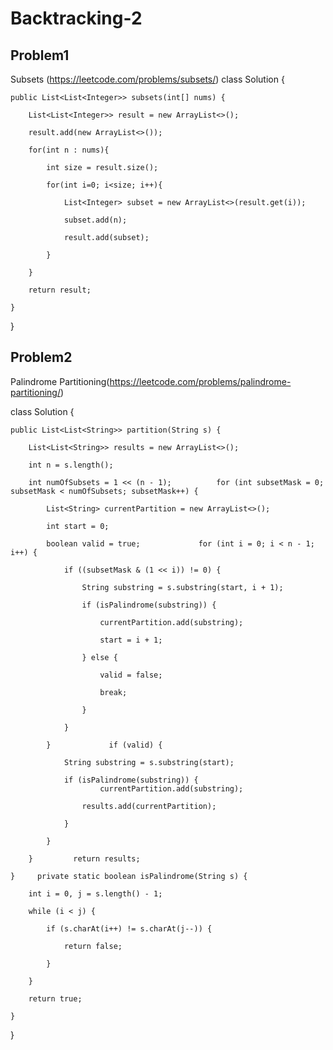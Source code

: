 # Backtracking-2

## Problem1 
Subsets (https://leetcode.com/problems/subsets/)
class Solution {

    public List<List<Integer>> subsets(int[] nums) {

        List<List<Integer>> result = new ArrayList<>();

        result.add(new ArrayList<>());

        for(int n : nums){

            int size = result.size();

            for(int i=0; i<size; i++){

                List<Integer> subset = new ArrayList<>(result.get(i));

                subset.add(n);

                result.add(subset);

            }

        }

        return result;

    }

}

## Problem2

Palindrome Partitioning(https://leetcode.com/problems/palindrome-partitioning/)

class Solution { 

    public List<List<String>> partition(String s) { 

        List<List<String>> results = new ArrayList<>(); 

        int n = s.length(); 

        int numOfSubsets = 1 << (n - 1);          for (int subsetMask = 0; subsetMask < numOfSubsets; subsetMask++) { 

            List<String> currentPartition = new ArrayList<>(); 

            int start = 0; 

            boolean valid = true;             for (int i = 0; i < n - 1; i++) {  

                if ((subsetMask & (1 << i)) != 0) { 

                    String substring = s.substring(start, i + 1); 

                    if (isPalindrome(substring)) { 

                        currentPartition.add(substring); 

                        start = i + 1; 

                    } else { 

                        valid = false; 

                        break; 

                    } 

                } 

            }             if (valid) { 

                String substring = s.substring(start); 

                if (isPalindrome(substring)) { 
                        currentPartition.add(substring); 

                    results.add(currentPartition); 

                } 

            } 

        }         return results; 

    }     private static boolean isPalindrome(String s) { 

        int i = 0, j = s.length() - 1; 

        while (i < j) { 

            if (s.charAt(i++) != s.charAt(j--)) { 

                return false; 

            } 

        } 

        return true; 

    } 

} 

